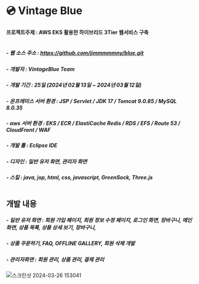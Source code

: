 # 💿 Vintage Blue

#### 프로젝트주제 : AWS EKS 활용한 하이브리드 3Tier 웹서비스 구축</br></br>

##### - 웹 소스 주소 : https://github.com/jimmmmmny/blue.git

##### - 개발자 : VintageBlue Team

##### - 개발 기간 : 25일 (2024년 02월 13일 ~ 2024년 03월 12일)

##### - 온프레미스 서버 환경 : JSP / Servlet / JDK 17 / Tomcat 9.0.85 / MySQL 8.0.35

##### - aws 서버 환경 : EKS / ECR / ElastiCache Redis / RDS / EFS / Route 53 / CloudFront / WAF

##### - 개발 툴 : Eclipse IDE
 
##### - 디자인 : 일반 유저 화면, 관리자 화면

##### - 스킬 : java, jsp, html, css, javascript, GreenSock, Three.js</br></br>

## 개발 내용</br>

##### - 일반 유저 화면 : 회원 가입 페이지, 회원 정보 수정 페이지, 로그인 화면, 장바구니, 메인 화면, 상품 목록, 상품 상세 보기, 장바구니,
##### - 상품 주문하기, FAQ, OFFLINE GALLERY, 회원 삭제 개발
##### - 관리자화면 : 회원 관리, 상품 관리, 결제 관리

![스크린샷 2024-03-26 153041](https://github.com/jimmmmmny/blue/assets/154566560/0e32decb-0bb5-425c-8eaf-3fb7330c63a2)



